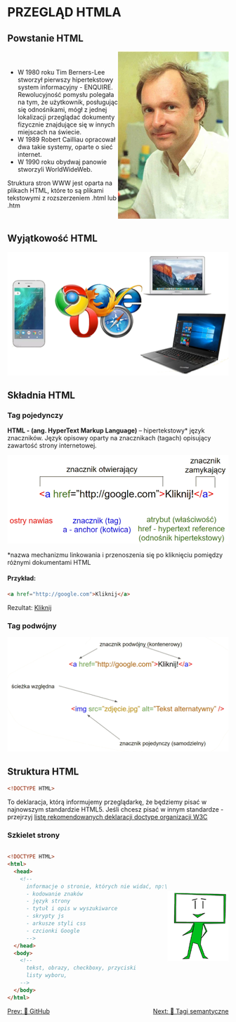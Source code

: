 # PRZEGLĄD HTMLA 
## Powstanie HTML

<div style="display:flex;align-items:center;justify-content:space-between;">
  <div style="flex:1;">
    <ul>
      <li>
        W 1980 roku Tim Berners-Lee stworzył pierwszy hipertekstowy system informacyjny - ENQUIRE. Rewolucyjność pomysłu polegała na tym, że użytkownik, posługując się odnośnikami, mógł z jednej lokalizacji przeglądać dokumenty fizycznie znajdujące się w innych miejscach na świecie. 
      </li>
      <li>
        W 1989 Robert Cailliau opracował dwa takie systemy, oparte o sieć internet. 
      </li>
      <li>
        W 1990 roku obydwaj panowie stworzyli WorldWideWeb.  
      </li>
    </ul>
    Struktura stron WWW jest oparta na plikach HTML, które to są plikami tekstowymi z rozszerzeniem .html lub .htm

  </div>
  <div style="flex:1;">
    <img src="./images/html_tim_berens_lee.webp" alt="Tim Berners-Lee">
  </div>
</div>

## Wyjątkowość HTML 
![Devices compatibile with HTML](./images/html_devices.webp)

## Składnia HTML
### Tag pojedynczy
**HTML - (ang. HyperText Markup Language)** – hipertekstowy* język znaczników.
Język opisowy oparty na znacznikach (tagach) opisujący zawartość strony internetowej.

![Składnia języka HTML](./images/html_syntax.webp)

*nazwa mechanizmu linkowania i przenoszenia się po kliknięciu pomiędzy różnymi dokumentami HTML

#### Przykład: 
```html
<a href="http://google.com">Kliknij</a>
```
Rezultat:
<a href="http://google.com">Kliknij</a>

### Tag podwójny
![Tagi pojedyncze i podwójne](./images/html_syntax2.webp)

## Struktura HTML
```html
<!DOCTYPE HTML>
```
To deklaracja, którą informujemy przeglądarkę, że będziemy pisać w najnowszym standardzie HTML5.
Jeśli chcesz pisać w innym standardze - przejrzyj 
[listę rekomendowanych deklaracji doctype organizacji W3C](https://www.w3.org/QA/2002/04/valid-dtd-list.html)

### Szkielet strony

<div style="display:flex;align-items:center;justify-content:space-between;">
  <div>

  ```html
  <!DOCTYPE HTML>
  <html>
    <head>
      <!-- 
        informacje o stronie, których nie widać, np:\
        - kodowanie znaków
        - język strony
        - tytuł i opis w wyszukiwarce
        - skrypty js 
        - arkusze styli css
        - czcionki Google 
        -->
    </head>
    <body>
      <!-- 
        tekst, obrazy, checkboxy, przyciski
        listy wyboru,
      -->
    </body>
  </html>
  ```
  </div>
  <div>

  ![Pan Cyfrowy](./images/html_mr_digital.webp)
  </div>
</div>


<div style="display:flex;justify-content:space-between;">
  <a href="./#/github?id=github">Prev: 🐙 GitHub</a>
  <a href="./#/html_semantic_tags?id=tagi-semantyczne">Next: 🤖 Tagi semantyczne</a>
</div>
